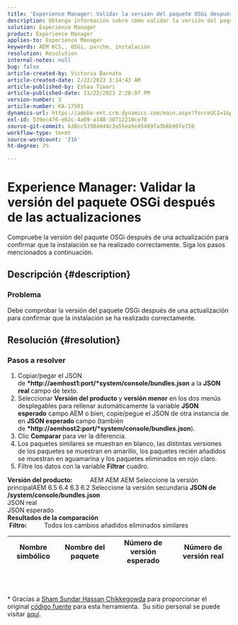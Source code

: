 ```yaml
---
title: 'Experience Manager: Validar la versión del paquete OSGi después de las actualizaciones'
description: Obtenga información sobre cómo validar la versión del paquete OSGi después de las actualizaciones.
solution: Experience Manager
product: Experience Manager
applies-to: Experience Manager
keywords: AEM KCS,, OSGi, parche, instalación
resolution: Resolution
internal-notes: null
bug: false
article-created-by: Victoria Barnato
article-created-date: 2/22/2023 3:14:43 AM
article-published-by: Eshaa Tiwari
article-published-date: 11/22/2023 2:28:07 PM
version-number: 3
article-number: KA-17501
dynamics-url: https://adobe-ent.crm.dynamics.com/main.aspx?forceUCI=1&pagetype=entityrecord&etn=knowledgearticle&id=b247d608-5fb2-ed11-83fe-6045bd0067ea
exl-id: 539ec476-e62c-4a09-a148-30712210ce70
source-git-commit: b38cc53984d44c3a55ea5e45489fa3b6b96fe720
workflow-type: tm+mt
source-wordcount: '216'
ht-degree: 2%

---
```


# Experience Manager: Validar la versión del paquete OSGi después de las actualizaciones


Compruebe la versión del paquete OSGi después de una actualización para confirmar que la instalación se ha realizado correctamente. Siga los pasos mencionados a continuación.

## Descripción {#description}


### Problema

Debe comprobar la versión del paquete OSGi después de una actualización para confirmar que la instalación se ha realizado correctamente.


## Resolución {#resolution}


### Pasos a resolver

1. Copiar/pegar el JSON de <b>*http://aemhost1:port/*system/console/bundles.json</b> a la <b>JSON real </b>campo de texto.
2. Seleccionar <b>Versión del producto </b>y <b>versión menor</b> en los dos menús desplegables para rellenar automáticamente la variable <b>JSON esperado</b> campo<b> </b>AEM o bien, copie/pegue el JSON de otra instancia de en <b>JSON esperado </b>campo (también de <b>*http://aemhost2:port/*system/console/bundles.json</b>).
3. Clic <b>Comparar</b> para ver la diferencia.
4. Los paquetes similares se muestran en blanco, las distintas versiones de los paquetes se muestran en amarillo, los paquetes recién añadidos se muestran en aguamarina y los paquetes eliminados en rojo claro.
5. Filtre los datos con la variable <b>Filtrar</b> cuadro.

<b>Versión del producto:</b>          AEM AEM AEM Seleccione la versión principalAEM 6.5 6.4 6.3 6.2 Seleccione la versión secundaria
<b>JSON de /system/console/bundles.json</b><br>JSON real <br>JSON esperado 
 <br><b>Resultados de la comparación</b><br> <b>Filtro:</b>          Todos los cambios añadidos eliminados similares     <br>

| Nombre simbólico | Nombre del paquete | Número de versión esperado | Número de versión real |
| --- | --- | --- | --- |

<br> 




\* Gracias a [Sham Sundar Hassan Chikkegowda](https://www.linkedin.com/in/sham-sundar-hassan-chikkegowda-6b03a517) para proporcionar el original [código fuente](https://github.com/Schikkeg/schikkeg.github.io/blob/master/tools/coi.html) para esta herramienta.  Su sitio personal se puede visitar [aquí](https://www.aemstuff.com/).
